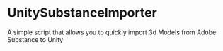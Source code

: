 # UnitySubstanceImporter
A simple script that allows you to quickly import 3d Models from Adobe Substance to Unity
